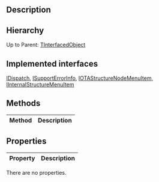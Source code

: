 ## Description

## Hierarchy
Up to Parent: [TInterfacedObject](TInterfacedObject)

## Implemented interfaces
[IDispatch](IDispatch), [ISupportErrorInfo](ISupportErrorInfo), [IOTAStructureNodeMenuItem](IOTAStructureNodeMenuItem), [IInternalStructureMenuItem](IInternalStructureMenuItem)

## Methods
| Method | Description |
| ------------- | ------------- |

## Properties
| Property | Description |
| ------------- | ------------- |
There are no properties.
